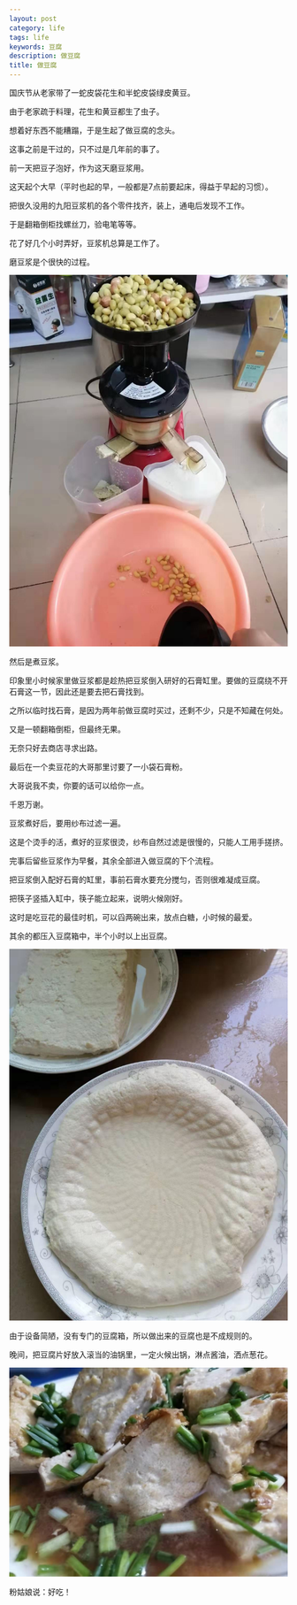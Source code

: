 ```yaml
---
layout: post
category: life
tags: life
keywords: 豆腐
description: 做豆腐
title: 做豆腐
---
```


国庆节从老家带了一蛇皮袋花生和半蛇皮袋绿皮黄豆。

由于老家疏于料理，花生和黄豆都生了虫子。

想着好东西不能糟蹋，于是生起了做豆腐的念头。

这事之前是干过的，只不过是几年前的事了。

前一天把豆子泡好，作为这天磨豆浆用。

这天起个大早（平时也起的早，一般都是7点前要起床，得益于早起的习惯）。

把很久没用的九阳豆浆机的各个零件找齐，装上，通电后发现不工作。

于是翻箱倒柜找螺丝刀，验电笔等等。

花了好几个小时弄好，豆浆机总算是工作了。

磨豆浆是个很快的过程。

![img](/images/douzi.jpeg)

然后是煮豆浆。

印象里小时候家里做豆浆都是趁热把豆浆倒入研好的石膏缸里。要做的豆腐绕不开石膏这一节，因此还是要去把石膏找到。

之所以临时找石膏，是因为两年前做豆腐时买过，还剩不少，只是不知藏在何处。

又是一顿翻箱倒柜，但最终无果。

无奈只好去商店寻求出路。

最后在一个卖豆花的大哥那里讨要了一小袋石膏粉。

大哥说我不卖，你要的话可以给你一点。

千恩万谢。

豆浆煮好后，要用纱布过滤一遍。

这是个烫手的活，煮好的豆浆很烫，纱布自然过滤是很慢的，只能人工用手搓挤。

完事后留些豆浆作为早餐，其余全部进入做豆腐的下个流程。

把豆浆倒入配好石膏的缸里，事前石膏水要充分搅匀，否则很难凝成豆腐。

把筷子竖插入缸中，筷子能立起来，说明火候刚好。

这时是吃豆花的最佳时机，可以舀两碗出来，放点白糖，小时候的最爱。

其余的都压入豆腐箱中，半个小时以上出豆腐。

![img](/images/doufu.jpeg)

由于设备简陋，没有专门的豆腐箱，所以做出来的豆腐也是不成规则的。

晚间，把豆腐片好放入滚当的油锅里，一定火候出锅，淋点酱油，洒点葱花。

![img](/images/jiandoufu.jpeg)

粉姑娘说：好吃！








